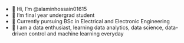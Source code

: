 - 👋 Hi, I’m @alaminhossain01615
- 👀 I’m final year undergrad student
- 🌱 Currently pursuing BSc in Electrical and Electronic Engineering
- 💞️ I am a data enthusiast, learning data analytics, data science, data-driven control and machine learning everyday 
